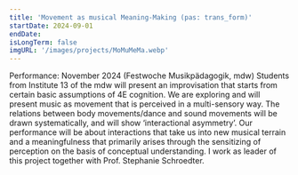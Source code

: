 ```yaml
---
title: 'Movement as musical Meaning-Making (pas: trans_form)'
startDate: 2024-09-01
endDate: 
isLongTerm: false
imgURL: '/images/projects/MoMuMeMa.webp'
---
```

Performance: November 2024 (Festwoche Musikpädagogik, mdw)
Students from Institute 13 of the mdw will present an improvisation that starts from certain
basic assumptions of 4E cognition. We are exploring and will present music as movement
that is perceived in a multi-sensory way. The relations between body movements/dance and
sound movements will be drawn systematically, and will show ‘interactional asymmetry’.
Our performance will be about interactions that take us into new musical terrain and a
meaningfulness that primarily arises through the sensitizing of perception on the basis of
conceptual understanding. I work as leader of this project together with Prof. Stephanie
Schroedter.